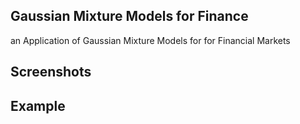 ## Gaussian Mixture Models for Finance
an Application of Gaussian Mixture Models for for Financial Markets


## Screenshots


## Example
